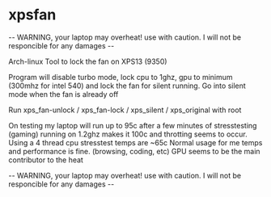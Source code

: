 # xpsfan

-- WARNING, your laptop may overheat! use with caution. I will not be responcible for any damages --

Arch-linux Tool to lock the fan on XPS13 (9350)

Program will disable turbo mode, lock cpu to 1ghz, gpu to minimum (300mhz for intel 540) and lock the fan for silent running. 
Go into silent mode when the fan is already off

Run xps_fan-unlock / xps_fan-lock / xps_silent  / xps_original with root

On testing my laptop will run up to 95c after a few minutes of stresstesting (gaming) running on 1.2ghz makes it 100c and throtting seems to occur.
Using a 4 thread cpu stresstest temps are ~65c
Normal usage for me temps and performance is fine. (browsing, coding, etc)
GPU seems to be the main contributor to the heat

-- WARNING, your laptop may overheat! use with caution. I will not be responcible for any damages --

